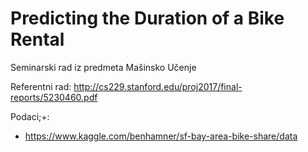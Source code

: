 # Predicting the Duration of a Bike Rental

Seminarski rad iz predmeta Mašinsko Učenje

Referentni rad: http://cs229.stanford.edu/proj2017/final-reports/5230460.pdf

Podaci;+:
* https://www.kaggle.com/benhamner/sf-bay-area-bike-share/data

